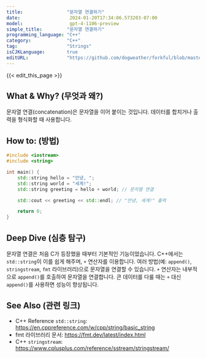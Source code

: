 ```yaml
---
title:                "문자열 연결하기"
date:                  2024-01-20T17:34:06.573203-07:00
model:                 gpt-4-1106-preview
simple_title:         "문자열 연결하기"
programming_language: "C++"
category:             "C++"
tag:                  "Strings"
isCJKLanguage:        true
editURL:              "https://github.com/dogweather/forkful/blob/master/content/ko/cpp/concatenating-strings.md"
---
```


{{< edit_this_page >}}

## What & Why? (무엇과 왜?)
문자열 연결(concatenation)은 문자열을 이어 붙이는 것입니다. 데이터를 합치거나 출력을 형식화할 때 사용합니다.

## How to: (방법)
```C++
#include <iostream>
#include <string>

int main() {
    std::string hello = "안녕, ";
    std::string world = "세계!";
    std::string greeting = hello + world; // 문자열 연결

    std::cout << greeting << std::endl; // "안녕, 세계!" 출력

    return 0;
}
```

## Deep Dive (심층 탐구)
문자열 연결은 처음 C가 등장했을 때부터 기본적인 기능이었습니다. C++에서는 `std::string`이 이를 쉽게 해주며, `+` 연산자를 이용합니다. 여러 방법(예: `append()`, `stringstream`, `fmt` 라이브러리)으로 문자열을 연결할 수 있습니다. `+` 연산자는 내부적으로 `append()`를 호출하여 문자열을 연결합니다. 큰 데이터를 다룰 때는 `+` 대신 `append()`를 사용하면 성능이 향상됩니다.

## See Also (관련 링크)
- C++ Reference `std::string`: https://en.cppreference.com/w/cpp/string/basic_string
- fmt 라이브러리 문서: https://fmt.dev/latest/index.html
- C++ `stringstream`: https://www.cplusplus.com/reference/sstream/stringstream/
